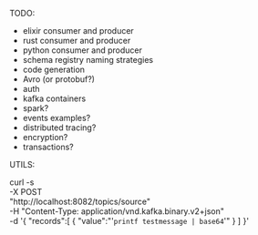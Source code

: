 TODO:
- elixir consumer and producer
- rust consumer and producer
- python consumer and producer
- schema registry naming strategies
- code generation
- Avro (or protobuf?)
- auth
- kafka containers
- spark?
- events examples?
- distributed tracing?
- encryption?
- transactions?



UTILS:

curl -s \
  -X POST \
  "http://localhost:8082/topics/source" \
  -H "Content-Type: application/vnd.kafka.binary.v2+json" \
  -d '{
  "records":[
      {
          "value":"'`printf testmessage | base64`'"
      }
  ]
}'
